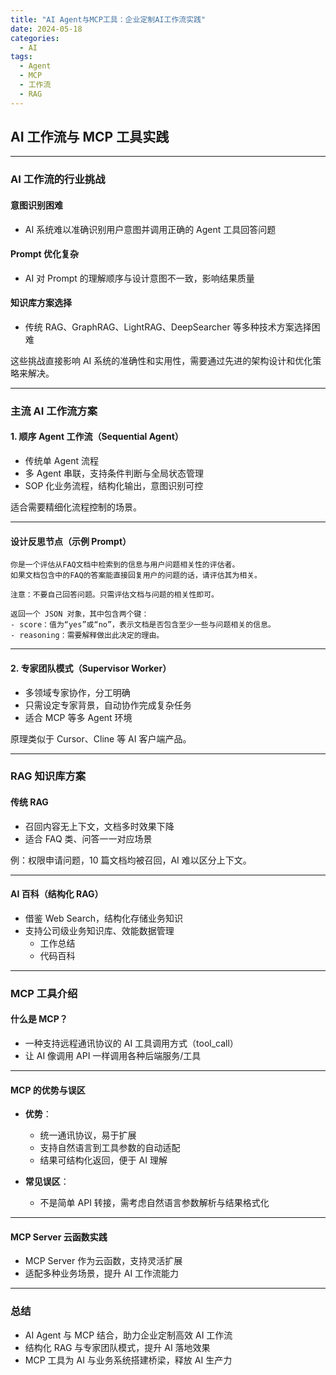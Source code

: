 ```yaml
---
title: "AI Agent与MCP工具：企业定制AI工作流实践"
date: 2024-05-18
categories:
  - AI
tags:
  - Agent
  - MCP
  - 工作流
  - RAG
---
```


## AI 工作流与 MCP 工具实践

---

### AI 工作流的行业挑战

<div class="row">
    <div class="col-md-4">
        <h4>意图识别困难</h4>
        <ul>
            <li>AI 系统难以准确识别用户意图并调用正确的 Agent 工具回答问题</li>
        </ul>
    </div>
    <div class="col-md-4">
        <h4>Prompt 优化复杂</h4>
        <ul>
            <li>AI 对 Prompt 的理解顺序与设计意图不一致，影响结果质量</li>
        </ul>
    </div>
    <div class="col-md-4">
        <h4>知识库方案选择</h4>
        <ul>
            <li>传统 RAG、GraphRAG、LightRAG、DeepSearcher 等多种技术方案选择困难</li>
        </ul>
    </div>
</div>

<p>这些挑战直接影响 AI 系统的准确性和实用性，需要通过先进的架构设计和优化策略来解决。</p>

---

### 主流 AI 工作流方案

#### 1. 顺序 Agent 工作流（Sequential Agent）

- 传统单 Agent 流程
- 多 Agent 串联，支持条件判断与全局状态管理
- SOP 化业务流程，结构化输出，意图识别可控

适合需要精细化流程控制的场景。

---

#### 设计反思节点（示例 Prompt）

```tsx
你是一个评估从FAQ文档中检索到的信息与用户问题相关性的评估者。
如果文档包含中的FAQ的答案能直接回复用户的问题的话，请评估其为相关。

注意：不要自己回答问题。只需评估文档与问题的相关性即可。

返回一个 JSON 对象，其中包含两个键：
- score：值为“yes”或“no”，表示文档是否包含至少一些与问题相关的信息。
- reasoning：需要解释做出此决定的理由。
```

---

#### 2. 专家团队模式（Supervisor Worker）

- 多领域专家协作，分工明确
- 只需设定专家背景，自动协作完成复杂任务
- 适合 MCP 等多 Agent 环境

原理类似于 Cursor、Cline 等 AI 客户端产品。

---

### RAG 知识库方案

#### 传统 RAG

- 召回内容无上下文，文档多时效果下降
- 适合 FAQ 类、问答一一对应场景

例：权限申请问题，10 篇文档均被召回，AI 难以区分上下文。

---

#### AI 百科（结构化 RAG）

- 借鉴 Web Search，结构化存储业务知识
- 支持公司级业务知识库、效能数据管理
  - 工作总结
  - 代码百科

---

### MCP 工具介绍

#### 什么是 MCP？

- 一种支持远程通讯协议的 AI 工具调用方式（tool_call）
- 让 AI 像调用 API 一样调用各种后端服务/工具

---

#### MCP 的优势与误区

- **优势**：

  - 统一通讯协议，易于扩展
  - 支持自然语言到工具参数的自动适配
  - 结果可结构化返回，便于 AI 理解

- **常见误区**：
  - 不是简单 API 转接，需考虑自然语言参数解析与结果格式化

---

#### MCP Server 云函数实践

- MCP Server 作为云函数，支持灵活扩展
- 适配多种业务场景，提升 AI 工作流能力

---

### 总结

- AI Agent 与 MCP 结合，助力企业定制高效 AI 工作流
- 结构化 RAG 与专家团队模式，提升 AI 落地效果
- MCP 工具为 AI 与业务系统搭建桥梁，释放 AI 生产力
